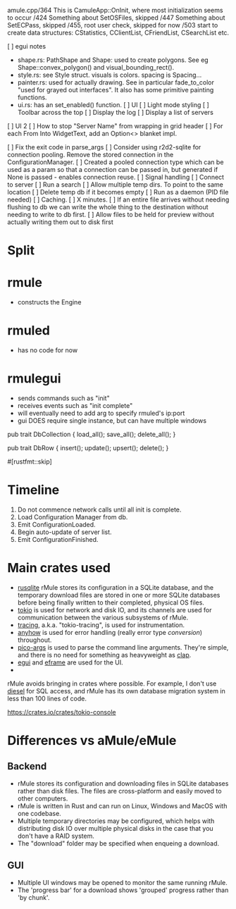 amule.cpp/364
  This is CamuleApp::OnInit, where most initialization seems to occur
  /424 Something about SetOSFiles, skipped
  /447 Something about SetECPass, skipped
  /455, root user check, skipped for now
  /503 start to create data structures: CStatistics, CClientList, CFriendList, CSearchList etc.

[ ] egui notes
  - shape.rs: PathShape and Shape: used to create polygons. See eg Shape::convex_polygon() and
    visual_bounding_rect().
  - style.rs: see Style struct. visuals is colors. spacing is Spacing...
  - painter.rs: used for actually drawing. See in particular fade_to_color "used for grayed
    out interfaces". It also has some primitive painting functions.
  - ui.rs: has an set_enabled() function.
[ ] UI
  [ ] Light mode styling
  [ ] Toolbar across the top
  [ ] Display the log
  [ ] Display a list of servers

[ ] UI 2
  [ ] How to stop "Server Name" from wrapping in grid header
  [ ] For each From<X> Into WidgetText, add an Option<> blanket impl.



[ ] Fix the exit code in parse_args
[ ] Consider using r2d2-sqlite for connection pooling. Remove the
    stored connection in the ConfigurationManager.
    [ ] Created a pooled connection type which can be used as a param
        so that a connection can be passed in, but generated if None
        is passed - enables connection reuse.
[ ] Signal handling
[ ] Connect to server
[ ] Run a search
[ ] Allow multiple temp dirs. To point to the same location
[ ] Delete temp db if it becomes empty
[ ] Run as a daemon (PID file needed)
[ ] Caching.
  [ ] X minutes.
  [ ] If an entire file arrives without needing flushing to db we can write the whole
      thing to the destination without needing to write to db first.
  [ ] Allow files to be held for preview without actually writing them out to disk first


Split
=====
# rmule
- constructs the Engine

# rmuled
- has no code for now

# rmulegui
- sends commands such as "init"
- receives events such as "init complete"
- will eventually need to add arg to specify rmuled's  ip:port
- gui DOES require single instance, but can have multiple windows



pub trait DbCollection {
  load_all();
  save_all();
  delete_all();
}

pub trait DbRow {
  insert();
  update();
  upsert();
  delete();
}


#[rustfmt::skip]




# Timeline
1. Do not commence network calls until all init is complete.
2. Load Configuration Manager from db.
3. Emit ConfigurationLoaded.
4. Begin auto-update of server list.
5. Emit ConfigurationFinished.

# Main crates used
- [rusqlite](https://crates.io/crates/rusqlite) rMule stores its configuration in a SQLite database, and the temporary
  download files are stored in one or more SQLite databases before being finally
  written to their completed, physical OS files.
- [tokio](https://crates.io/crates/tokio) is used for network and disk IO, and its channels are used for communication
  between the various subsystems of rMule.
- [tracing](https://crates.io/crates/tracing), a.k.a. "tokio-tracing", is used for instrumentation.
- [anyhow](https://crates.io/crates/anyhow) is used for error handling (really error type *conversion*) throughout.
- [pico-args](https://crates.io/crates/pico-args) is used to parse the command line arguments. They're simple, and there is no need for something as heavyweight as [clap](https://crates.io/crates/clap).
- [egui](https://crates.io/crates/egui) and [eframe](https://crates.io/crates/eframe) are used for the UI.
- 

rMule avoids bringing in crates where possible. For example, I don't use
[diesel](https://crates.io/crates/diesel) for SQL access, and rMule has its own database
migration system in less than 100 lines of code.


https://crates.io/crates/tokio-console

# Differences vs aMule/eMule

## Backend
- rMule stores its configuration and downloading files in SQLite databases rather than
  disk files. The files are cross-platform and easily moved to other computers.
- rMule is written in Rust and can run on Linux, Windows and MacOS with one codebase.
- Multiple temporary directories may be configured, which helps with distributing disk IO
  over multiple physical disks in the case that you don't have a RAID system.
- The "download" folder may be specified when enqueing a download.

## GUI
- Multiple UI windows may be opened to monitor the same running rMule.
- The 'progress bar' for a download shows 'grouped' progress rather than
  'by chunk'.
